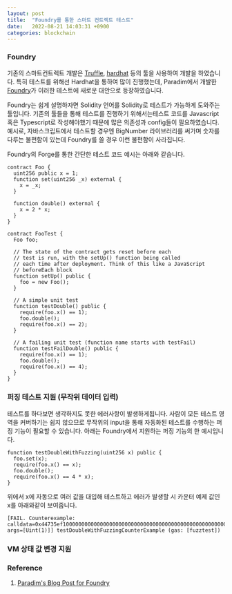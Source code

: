 ```yaml
---
layout: post
title:  "Foundry를 통한 스마트 컨트렉트 테스트"
date:   2022-08-21 14:03:31 +0900
categories: blockchain
---
```


### Foundry
기존의 스마트컨트렉트 개발은 [Truffle], [hardhat] 등의 툴을 사용하여 개발을 하였습니다. 특히 테스트를 위해선 Hardhat을 통하여 많이 진행했는데, Paradim에서 개발한 [Foundry]가 이러한 테스트에 새로운 대안으로 등장하였습니다.


Foundry는 쉽게 설명하자면 Solidity 언어를 Solidity로 테스트가 가능하게 도와주는 툴입니다. 기존의 툴들을 통해 테스트를 진행하기 위해서는테스트 코드를  Javascript 혹은 Typescript로 작성해야했기 때문에 많은 의존성과 config들이 필요하였습니다. 예시로, 자바스크립트에서 테스트할 경우엔 BigNumber 라이브러리를 써가며 숫자를 다루는 불편함이 있는데 Foundry를 쓸 경우 이런 불편함이 사라집니다.  

Foundry의 Forge를 통한 간단한 테스트 코드 예시는 아래와 같습니다.

```solidity
contract Foo {
  uint256 public x = 1;
  function set(uint256 _x) external {
    x = _x;
  }

  function double() external {
    x = 2 * x;
  }
}

contract FooTest {
  Foo foo;

  // The state of the contract gets reset before each
  // test is run, with the setUp() function being called
  // each time after deployment. Think of this like a JavaScript
  // beforeEach block
  function setUp() public {
    foo = new Foo();
  }

  // A simple unit test
  function testDouble() public {
    require(foo.x() == 1);
    foo.double();
    require(foo.x() == 2);
  }

  // A failing unit test (function name starts with testFail)
  function testFailDouble() public {
    require(foo.x() == 1);
    foo.double();
    require(foo.x() == 4);
  }
}
```

### 퍼징 테스트 지원 (무작위 데이터 입력)
테스트를 하다보면 생각하지도 못한 에러사항이 발생하게됩니다. 사람이 모든 테스트 영역을 커버하기는 쉽지 않으므로 무작위의 input을 통해 자동화된 테스트를 수행하는 퍼징 기능이 필요할 수 있습니다. 아래는 Foundry에서 지원하는 퍼징 기능의 한 예시입니다.

```solidity
function testDoubleWithFuzzing(uint256 x) public {
  foo.set(x);
  require(foo.x() == x);
  foo.double();
  require(foo.x() == 4 * x);
}
```

위에서 x에 자동으로 여러 값을 대입해 테스트하고 에러가 발생할 시 카운터 예제 값인 x를 아래와같이 보여줍니다.

```
[FAIL. Counterexample: calldata=0x44735ef10000000000000000000000000000000000000000000000000000000000000001, args=[Uint(1)]] testDoubleWithFuzzingCounterExample (gas: [fuzztest])
```

### VM 상태 값 변경 지원

### Reference
1. [Paradim's Blog Post for Foundry]

[Paradim's Blog post for Foundry]: https://www.paradigm.xyz/2021/12/introducing-the-foundry-ethereum-development-toolbox
[Introduce]: https://www.paradigm.xyz/2021/12/introducing-the-foundry-ethereum-development-toolbox
[Foundry]: https://github.com/foundry-rs/foundry
[Hardhat]: https://hardhat.org/
[Truffle]: https://trufflesuite.com/

